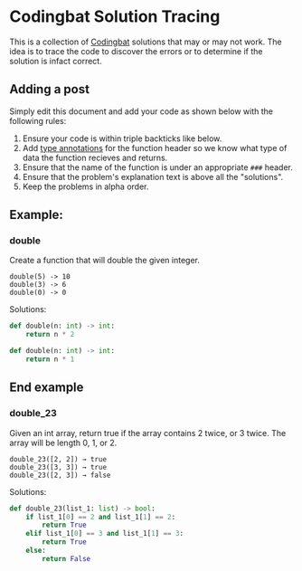 # Codingbat Solution Tracing
This is a collection of [Codingbat](http://codingbat.com) solutions that may or may not work. 
The idea is to trace the code to discover the errors or to determine if the solution is infact correct.

## Adding a post
Simply edit this document and add your code as shown below with the following rules:
1. Ensure your code is within triple backticks like below. 
2. Add [type annotations](https://docs.python.org/3/library/typing.html) for the function header so we know what type of data the function recieves and returns.
3. Ensure that the name of the function is under an appropriate `###` header.
4. Ensure that the problem's explanation text is above all the "solutions". 
5. Keep the problems in alpha order.

## Example:
### double
Create a function that will double the given integer.
```
double(5) -> 10
double(3) -> 6
double(0) -> 0
```
Solutions:

```python
def double(n: int) -> int:
    return n * 2
```

```python
def double(n: int) -> int:
    return n * 1
```

End example
---
### double_23
Given an int array, return true if the array contains 2 twice, or 3 twice. The array will be length 0, 1, or 2.

```
double_23([2, 2]) → true
double_23([3, 3]) → true
double_23([2, 3]) → false
```
Solutions:

```python
def double_23(list_1: list) -> bool:
    if list_1[0] == 2 and list_1[1] == 2:
        return True
    elif list_1[0] == 3 and list_1[1] == 3:
        return True
    else:
        return False
```
